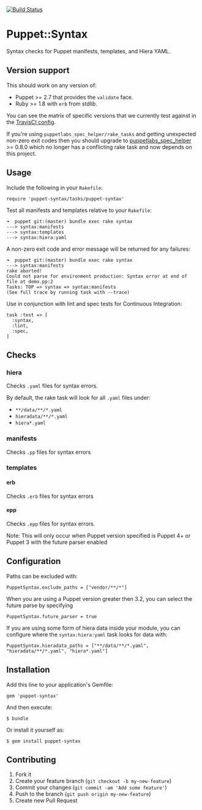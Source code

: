 [![Build Status](https://travis-ci.org/voxpupuli/puppet-syntax.svg?branch=master)](https://travis-ci.org/voxpupuli/puppet-syntax)

# Puppet::Syntax

Syntax checks for Puppet manifests, templates, and Hiera YAML.

## Version support

This should work on any version of:

- Puppet >= 2.7 that provides the `validate` face.
- Ruby >= 1.8 with `erb` from stdlib.

You can see the matrix of specific versions that we currently test against
in the [TravisCI config](.travis.yml).

If you're using `puppetlabs_spec_helper/rake_tasks` and getting unexpected
non-zero exit codes then you should upgrade to [puppetlabs_spec_helper][psh]
\>= 0.8.0 which no longer has a conflicting rake task and now depends on
this project.

[psh]: https://github.com/puppetlabs/puppetlabs_spec_helper

## Usage

Include the following in your `Rakefile`:

    require 'puppet-syntax/tasks/puppet-syntax'

Test all manifests and templates relative to your `Rakefile`:

    ➜  puppet git:(master) bundle exec rake syntax
    ---> syntax:manifests
    ---> syntax:templates
    ---> syntax:hiera:yaml

A non-zero exit code and error message will be returned for any failures:

    ➜  puppet git:(master) bundle exec rake syntax
    ---> syntax:manifests
    rake aborted!
    Could not parse for environment production: Syntax error at end of file at demo.pp:2
    Tasks: TOP => syntax => syntax:manifests
    (See full trace by running task with --trace)

Use in conjunction with lint and spec tests for Continuous Integration:

    task :test => [
      :syntax,
      :lint,
      :spec,
    ]

## Checks

### hiera

Checks `.yaml` files for syntax errors.

By default, the rake task will look for all `.yaml` files under:

* `**/data/**/*.yaml`
* `hieradata/**/*.yaml`
* `hiera*.yaml`

### manifests

Checks `.pp` files for syntax errors

### templates

#### erb

Checks `.erb` files for syntax errors

#### epp

Checks `.epp` files for syntax errors.

Note: This will only occur when Puppet version specified is Puppet 4+ or Puppet 3 with the future parser enabled

## Configuration

Paths can be excluded with:

    PuppetSyntax.exclude_paths = ["vendor/**/*"]

When you are using a Puppet version greater then 3.2, you can select the future parse by specifying

    PuppetSyntax.future_parser = true

If you are using some form of hiera data inside your module, you can configure where the `syntax:hiera:yaml` task looks for data with:

    PuppetSyntax.hieradata_paths = ["**/data/**/*.yaml", "hieradata/**/*.yaml", "hiera*.yaml"]

## Installation

Add this line to your application's Gemfile:

    gem 'puppet-syntax'

And then execute:

    $ bundle

Or install it yourself as:

    $ gem install puppet-syntax

## Contributing

1. Fork it
2. Create your feature branch (`git checkout -b my-new-feature`)
3. Commit your changes (`git commit -am 'Add some feature'`)
4. Push to the branch (`git push origin my-new-feature`)
5. Create new Pull Request
